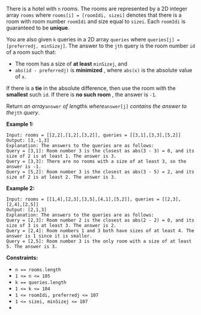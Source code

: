 There is a hotel with `n` rooms. The rooms are represented by a 2D integer
array `rooms` where `rooms[i] = [roomIdi, sizei]` denotes that there is a room
with room number `roomIdi` and size equal to `sizei`. Each `roomIdi` is
guaranteed to be **unique**.

You are also given `k` queries in a 2D array `queries` where `queries[j] =
[preferredj, minSizej]`. The answer to the `jth` query is the room number `id`
of a room such that:

  * The room has a size of **at least** `minSizej`, and
  * `abs(id - preferredj)` is **minimized** , where `abs(x)` is the absolute value of `x`.

If there is a **tie** in the absolute difference, then use the room with the
**smallest** such `id`. If there is **no such room** , the answer is `-1`.

Return _an array_`answer` _of length_`k` _where_`answer[j]` _contains the
answer to the_`jth` _query_.



**Example 1:**

    
    
    Input: rooms = [[2,2],[1,2],[3,2]], queries = [[3,1],[3,3],[5,2]]
    Output: [3,-1,3]
    Explanation: The answers to the queries are as follows:
    Query = [3,1]: Room number 3 is the closest as abs(3 - 3) = 0, and its size of 2 is at least 1. The answer is 3.
    Query = [3,3]: There are no rooms with a size of at least 3, so the answer is -1.
    Query = [5,2]: Room number 3 is the closest as abs(3 - 5) = 2, and its size of 2 is at least 2. The answer is 3.

**Example 2:**

    
    
    Input: rooms = [[1,4],[2,3],[3,5],[4,1],[5,2]], queries = [[2,3],[2,4],[2,5]]
    Output: [2,1,3]
    Explanation: The answers to the queries are as follows:
    Query = [2,3]: Room number 2 is the closest as abs(2 - 2) = 0, and its size of 3 is at least 3. The answer is 2.
    Query = [2,4]: Room numbers 1 and 3 both have sizes of at least 4. The answer is 1 since it is smaller.
    Query = [2,5]: Room number 3 is the only room with a size of at least 5. The answer is 3.



**Constraints:**

  * `n == rooms.length`
  * `1 <= n <= 105`
  * `k == queries.length`
  * `1 <= k <= 104`
  * `1 <= roomIdi, preferredj <= 107`
  * `1 <= sizei, minSizej <= 107`
  *  

